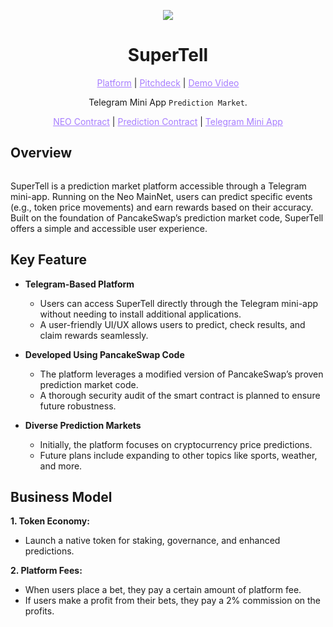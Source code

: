 <p align="center">
  <img src="https://github.com/user-attachments/assets/971f3178-acfe-4610-a026-610822261132">
</p>

<h1 align="center">SuperTell</h1>

<p align="center">
  <a href="" style="color: #a77dff">Platform</a> | <a href="" style="color: #a77dff">Pitchdeck</a> | <a href="" style="color: #a77dff">Demo Video</a>
</p>

<p align="center">Telegram Mini App <code>Prediction Market</code>.</p>

<p align="center">
  <a href="" style="color: #a77dff">NEO Contract</a> | <a href="" style="color: #a77dff">Prediction Contract</a> | <a href="" style="color: #a77dff">Telegram Mini App</a>
</p>

## Overview
<p align="center">
  <img src="">
</p>

SuperTell is a prediction market platform accessible through a Telegram mini-app.
Running on the Neo MainNet, users can predict specific events (e.g., token price movements) and earn rewards based on their accuracy. 
Built on the foundation of PancakeSwap’s prediction market code, SuperTell offers a simple and accessible user experience.

## Key Feature

- **Telegram-Based Platform**
  - Users can access SuperTell directly through the Telegram mini-app without needing to install additional applications.
  - A user-friendly UI/UX allows users to predict, check results, and claim rewards seamlessly.

- **Developed Using PancakeSwap Code**
  - The platform leverages a modified version of PancakeSwap’s proven prediction market code.
  - A thorough security audit of the smart contract is planned to ensure future robustness.

- **Diverse Prediction Markets**
  - Initially, the platform focuses on cryptocurrency price predictions.
  - Future plans include expanding to other topics like sports, weather, and more.

## Business Model

**1. Token Economy:** 
- Launch a native token for staking, governance, and enhanced predictions.

**2. Platform Fees:** 
- When users place a bet, they pay a certain amount of platform fee.
- If users make a profit from their bets, they pay a 2% commission on the profits.
